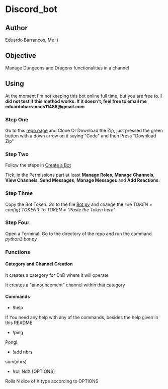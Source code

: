 # Discord_bot

## Author

Eduardo Barrancos, Me :)

## Objective

Manage Dungeons and Dragons functionalities in a channel

## Using

At the moment I'm not keeping this bot online full time, but you are free to. __I did not test if this method works. If it doesn't, feel free to email me eduardobarrancos11488@gmail.com__

### Step One

Go to this [repo page](https://github.com/EdBarrancos/The_GM) and Clone Or Download the Zip, just pressed the green button with a down arrow on it saying "Code" and then Press "Download Zip"

### Step Two

Follow the steps in <a href="https://discordpy.readthedocs.io/en/latest/discord.html" target="_blank">Create a Bot</a>

Tick, in the Permissions part at least **Manage Roles**, **Manage Channels**, **View Channels**, **Send Messages**, **Manage Messages** and **Add Reactions**.

### Step Three

Copy the Bot Token. Go to the file [Bot.py](./bot.py) and change the line *TOKEN = config('TOKEN')* To *TOKEN = "Paste the Token here"*

### Step Four

Open a Terminal. Go to the directory of the repo and run the command *python3 bot.py*

### Functions

#### Category and Channel Creation

It creates a category for DnD where it will operate

It creates a "announcement" channel within that category

#### Commands

- !help

If You need any help with any of the commands, besides the help given in this README

- !ping

Pong!

- !add nbrs

sum(nbrs)

- !roll NdX [OPTIONS]

Rolls N dice of X type according to OPTIONS
